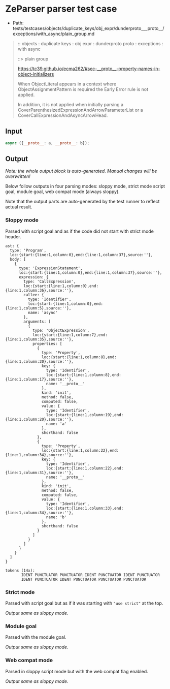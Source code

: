 # ZeParser parser test case

- Path: tests/testcases/objects/duplicate_keys/obj_expr/dunderproto___proto__/exceptions/with_async/plain_group.md

> :: objects : duplicate keys : obj expr : dunderproto proto : exceptions : with async
>
> ::> plain group
>
> https://tc39.github.io/ecma262/#sec-__proto__-property-names-in-object-initializers
>
> When ObjectLiteral appears in a context where ObjectAssignmentPattern is required the Early Error rule is not applied.
>
> In addition, it is not applied when initially parsing a CoverParenthesizedExpressionAndArrowParameterList or a CoverCallExpressionAndAsyncArrowHead.

## Input

`````js
async ({__proto__: a, __proto__: b});
`````

## Output

_Note: the whole output block is auto-generated. Manual changes will be overwritten!_

Below follow outputs in four parsing modes: sloppy mode, strict mode script goal, module goal, web compat mode (always sloppy).

Note that the output parts are auto-generated by the test runner to reflect actual result.

### Sloppy mode

Parsed with script goal and as if the code did not start with strict mode header.

`````
ast: {
  type: 'Program',
  loc:{start:{line:1,column:0},end:{line:1,column:37},source:''},
  body: [
    {
      type: 'ExpressionStatement',
      loc:{start:{line:1,column:0},end:{line:1,column:37},source:''},
      expression: {
        type: 'CallExpression',
        loc:{start:{line:1,column:0},end:{line:1,column:36},source:''},
        callee: {
          type: 'Identifier',
          loc:{start:{line:1,column:0},end:{line:1,column:5},source:''},
          name: 'async'
        },
        arguments: [
          {
            type: 'ObjectExpression',
            loc:{start:{line:1,column:7},end:{line:1,column:35},source:''},
            properties: [
              {
                type: 'Property',
                loc:{start:{line:1,column:8},end:{line:1,column:20},source:''},
                key: {
                  type: 'Identifier',
                  loc:{start:{line:1,column:8},end:{line:1,column:17},source:''},
                  name: '__proto__'
                },
                kind: 'init',
                method: false,
                computed: false,
                value: {
                  type: 'Identifier',
                  loc:{start:{line:1,column:19},end:{line:1,column:20},source:''},
                  name: 'a'
                },
                shorthand: false
              },
              {
                type: 'Property',
                loc:{start:{line:1,column:22},end:{line:1,column:34},source:''},
                key: {
                  type: 'Identifier',
                  loc:{start:{line:1,column:22},end:{line:1,column:31},source:''},
                  name: '__proto__'
                },
                kind: 'init',
                method: false,
                computed: false,
                value: {
                  type: 'Identifier',
                  loc:{start:{line:1,column:33},end:{line:1,column:34},source:''},
                  name: 'b'
                },
                shorthand: false
              }
            ]
          }
        ]
      }
    }
  ]
}

tokens (14x):
       IDENT PUNCTUATOR PUNCTUATOR IDENT PUNCTUATOR IDENT PUNCTUATOR
       IDENT PUNCTUATOR IDENT PUNCTUATOR PUNCTUATOR PUNCTUATOR
`````

### Strict mode

Parsed with script goal but as if it was starting with `"use strict"` at the top.

_Output same as sloppy mode._

### Module goal

Parsed with the module goal.

_Output same as sloppy mode._

### Web compat mode

Parsed in sloppy script mode but with the web compat flag enabled.

_Output same as sloppy mode._
